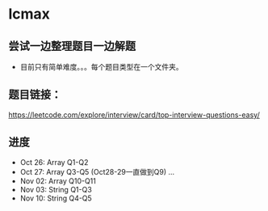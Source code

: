 # lcmax

## 尝试一边整理题目一边解题
- 目前只有简单难度。。。每个题目类型在一个文件夹。

## 题目链接：
https://leetcode.com/explore/interview/card/top-interview-questions-easy/

## 进度
- Oct 26: Array Q1-Q2
- Oct 27: Array Q3-Q5
(Oct28-29一直做到Q9)
...
- Nov 02: Array Q10-Q11
- Nov 03: String Q1-Q3
- Nov 10: String Q4-Q5